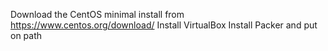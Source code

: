 Download the CentOS minimal install from https://www.centos.org/download/
Install VirtualBox
Install Packer and put on path
